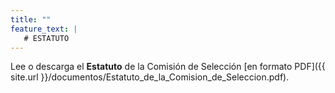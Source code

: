 ```yaml
---
title: ""
feature_text: |
   # ESTATUTO
---
```


Lee o descarga el **Estatuto** de la Comisión de Selección [en formato PDF]({{ site.url }}/documentos/Estatuto_de_la_Comision_de_Seleccion.pdf).
